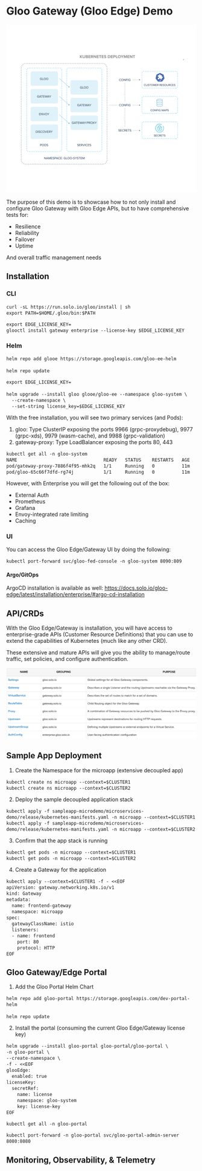 # Gloo Gateway (Gloo Edge) Demo

![](images/1.png)

The purpose of this demo is to showcase how to not only install and configure Gloo Gateway with Gloo Edge APIs, but to have comprehensive tests for:

- Resilience
- Reliability
- Failover
- Uptime

And overall traffic management needs

## Installation

### CLI
```
curl -sL https://run.solo.io/gloo/install | sh
export PATH=$HOME/.gloo/bin:$PATH
```

```
export EDGE_LICENSE_KEY=
glooctl install gateway enterprise --license-key $EDGE_LICENSE_KEY
```

### Helm
```
helm repo add glooe https://storage.googleapis.com/gloo-ee-helm

helm repo update
```

```
export EDGE_LICENSE_KEY=

helm upgrade --install gloo glooe/gloo-ee --namespace gloo-system \
  --create-namespace \
  --set-string license_key=$EDGE_LICENSE_KEY
```

With the free installation, you will see two primary services (and Pods):

1. gloo: Type ClusterIP exposing the ports 9966 (grpc-proxydebug), 9977 (grpc-xds), 9979 (wasm-cache), and 9988 (grpc-validation)
2. gateway-proxy: Type LoadBalancer exposing the ports 80, 443

```
kubectl get all -n gloo-system
NAME                                READY   STATUS    RESTARTS   AGE
pod/gateway-proxy-7886f4f95-mhk2q   1/1     Running   0          11m
pod/gloo-65c66f7dfd-rg74j           1/1     Running   0          11m
```

However, with Enterprise you will get the following out of the box:
- External Auth
- Prometheus
- Grafana
- Envoy-integrated rate limiting
- Caching

### UI

You can access the Gloo Edge/Gateway UI by doing the following:
```
kubectl port-forward svc/gloo-fed-console -n gloo-system 8090:809
```

#### Argo/GitOps

ArgoCD installation is available as well: https://docs.solo.io/gloo-edge/latest/installation/enterprise/#argo-cd-installation

## API/CRDs

With the Gloo Edge/Gateway is installation, you will have access to enterprise-grade APIs (Customer Resource Definitions) that you can use to extend the capabilities of Kubernetes (much like any other CRD).

These extensive and mature APIs will give you the ability to manage/route traffic, set policies, and configure authentication.

![](images/2.png)

## Sample App Deployment

1. Create the Namespace for the microapp (extensive decoupled app)
```
kubectl create ns microapp --context=$CLUSTER1
kubectl create ns microapp --context=$CLUSTER2
```

2. Deploy the sample decoupled application stack
```
kubectl apply -f sampleapp-microdemo/microservices-demo/release/kubernetes-manifests.yaml -n microapp --context=$CLUSTER1
kubectl apply -f sampleapp-microdemo/microservices-demo/release/kubernetes-manifests.yaml -n microapp --context=$CLUSTER2
```

3. Confirm that the app stack is running
```
kubectl get pods -n microapp --context=$CLUSTER1
kubectl get pods -n microapp --context=$CLUSTER2
```

4. Create a Gateway for the application

```
kubectl apply --context=$CLUSTER1 -f - <<EOF
apiVersion: gateway.networking.k8s.io/v1
kind: Gateway
metadata:
  name: frontend-gateway
  namespace: microapp
spec:
  gatewayClassName: istio
  listeners:
  - name: frontend
    port: 80
    protocol: HTTP
EOF
```

## Gloo Gateway/Edge Portal

1. Add the Gloo Portal Helm Chart
```
helm repo add gloo-portal https://storage.googleapis.com/dev-portal-helm

helm repo update
```

2. Install the portal (consuming the current Gloo Edge/Gateway license key)
```
helm upgrade --install gloo-portal gloo-portal/gloo-portal \
-n gloo-portal \
--create-namespace \
-f - <<EOF
glooEdge:
  enabled: true
licenseKey:
  secretRef:
    name: license
    namespace: gloo-system
    key: license-key
EOF
```

```
kubectl get all -n gloo-portal
```

```
kubectl port-forward -n gloo-portal svc/gloo-portal-admin-server 8080:8080
```

## Monitoring, Observability, & Telemetry